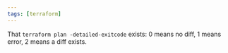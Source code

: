 ```yaml
---
tags: [terraform]
---
```


That `terraform plan -detailed-exitcode` exists: 0 means no diff, 1 means error, 2 means a diff exists.
